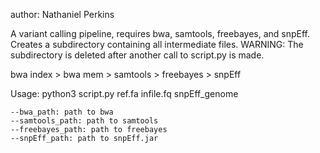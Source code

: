 author: Nathaniel Perkins

A variant calling pipeline, requires bwa, samtools, freebayes, and snpEff.
Creates a subdirectory containing all intermediate files. WARNING: The
subdirectory is deleted after another call to script.py is made.

bwa index > bwa mem > samtools > freebayes > snpEff

Usage: python3 script.py ref.fa infile.fq snpEff_genome

	--bwa_path: path to bwa
	--samtools_path: path to samtools
	--freebayes_path: path to freebayes
	--snpEff_path: path to snpEff.jar
